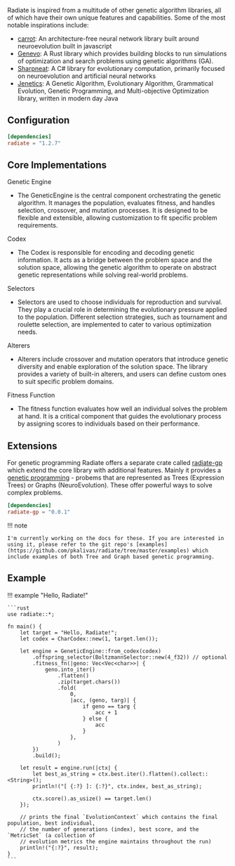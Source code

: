 
Radiate is inspired from a multitude of other genetic algorithm libraries, all of which have their own unique features and capabilities. Some of the most notable inspirations include:

* [carrot](https://github.com/liquidcarrot/carrot): An architecture-free neural network library built around neuroevolution built in javascript
* [Genevo](https://github.com/innoave/genevo): A Rust library which provides building blocks to run simulations of optimization and search problems using genetic algorithms (GA).
* [Sharpneat](https://github.com/colgreen/sharpneat): A C# library for evolutionary computation, primarily focused on neuroevolution and artificial neural networks
* [Jenetics](https://jenetics.io): A Genetic Algorithm, Evolutionary Algorithm, Grammatical Evolution, Genetic Programming, and Multi-objective Optimization library, written in modern day Java

## Configuration
```toml
[dependencies]
radiate = "1.2.7"
```

## Core Implementations

Genetic Engine

* The GeneticEngine is the central component orchestrating the genetic algorithm. 
    It manages the population, evaluates fitness, and handles selection, crossover, and mutation processes.
    It is designed to be flexible and extensible, allowing customization to fit specific problem requirements.

Codex

  * The Codex is responsible for encoding and decoding genetic information. It acts as a bridge between the problem space and the solution space, allowing the genetic algorithm to operate on abstract genetic representations while solving real-world problems.

Selectors

  * Selectors are used to choose individuals for reproduction and survival. They play a crucial role in determining the evolutionary pressure applied to the population. Different selection strategies, such as tournament and roulette selection, are implemented to cater to various optimization needs.

Alterers

  * Alterers include crossover and mutation operators that introduce genetic diversity and enable exploration of the solution space. 
  The library provides a variety of built-in alterers, and users can define custom ones to suit specific problem domains.

Fitness Function

  * The fitness function evaluates how well an individual solves the problem at hand. It is a critical component that guides the evolutionary process by assigning scores to individuals based on their performance.

## Extensions

For genetic programming Radiate offers a separate crate called [radiate-gp](https://crates.io/crates/radiate-gp) which extend the core library with additional features. Mainly it provides a [genetic programming](https://en.wikipedia.org/wiki/Genetic_programming#:~:text=In%20artificial%20intelligence%2C%20genetic%20programming,to%20the%20population%20of%20programs.) - probems that are represented as Trees (Expression Trees) or Graphs (NeuroEvolution). These offer powerful ways to solve complex problems.

```toml
[dependencies]
radiate-gp = "0.0.1"
```

!!! note

    I'm currently working on the docs for these. If you are interested in using it, please refer to the git repo's [examples](https://github.com/pkalivas/radiate/tree/master/examples) which include examples of both Tree and Graph based genetic programming.


## Example

!!! example "Hello, Radiate!"

    ```rust
    use radiate::*;

    fn main() {
        let target = "Hello, Radiate!";
        let codex = CharCodex::new(1, target.len());

        let engine = GeneticEngine::from_codex(codex)
            .offspring_selector(BoltzmannSelector::new(4_f32)) // optional
            .fitness_fn(|geno: Vec<Vec<char>>| {
                geno.into_iter()
                    .flatten()
                    .zip(target.chars())
                    .fold(
                        0,
                        |acc, (geno, targ)| {
                            if geno == targ {
                                acc + 1
                            } else {
                                acc
                            }
                        },
                    )
            })
            .build();

        let result = engine.run(|ctx| {
            let best_as_string = ctx.best.iter().flatten().collect::<String>();
            println!("[ {:?} ]: {:?}", ctx.index, best_as_string);

            ctx.score().as_usize() == target.len()
        });

        // prints the final `EvolutionContext` which contains the final population, best individual,
        // the number of generations (index), best score, and the `MetricSet` (a collection of 
        // evolution metrics the engine maintains throughout the run)
        println!("{:?}", result); 
    }
    ```